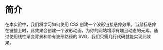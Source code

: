 # 简介

在本实验中，我们将学习如何使用 CSS 创建一个波形链接悬停效果。当鼠标悬停在链接上时，此效果会创建一个波形动画，为你的网站增添有趣且动态的元素。通过使用线性渐变背景和带有波形路径的 SVG，我们只需几行代码就能实现此效果。
